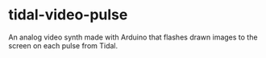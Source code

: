 tidal-video-pulse
=================

An analog video synth made with Arduino that flashes drawn images to the
screen on each pulse from Tidal.
